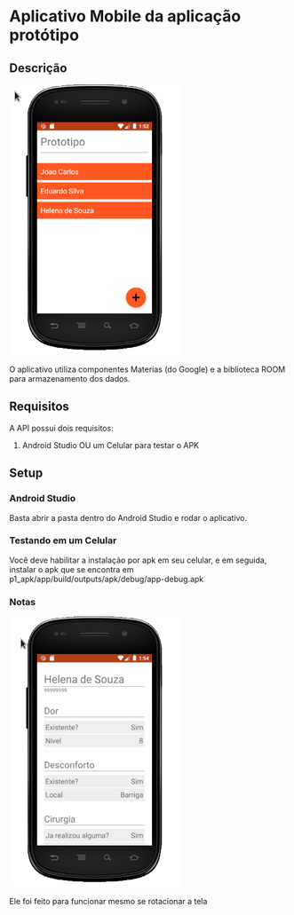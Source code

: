 # Aplicativo Mobile da aplicação protótipo

## Descrição

<img src="screenshots/myShot1.png">

O aplicativo utiliza componentes Materias (do Google) e a biblioteca ROOM para armazenamento dos dados.

## Requisitos

A API possui dois requisitos:

1. Android Studio OU um Celular para testar o APK

## Setup

### Android Studio

Basta abrir a pasta dentro do Android Studio e rodar o aplicativo.

### Testando em um Celular

Você deve habilitar a instalação por apk em seu celular, e em seguida, instalar o apk que se encontra em p1_apk/app/build/outputs/apk/debug/app-debug.apk

### Notas

<img src="screenshots/myShot2.png">

Ele foi feito para funcionar mesmo se rotacionar a tela
